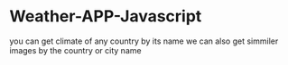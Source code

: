 # Weather-APP-Javascript
you can get climate of any country by its name
we can also get simmiler images by the country or city name

